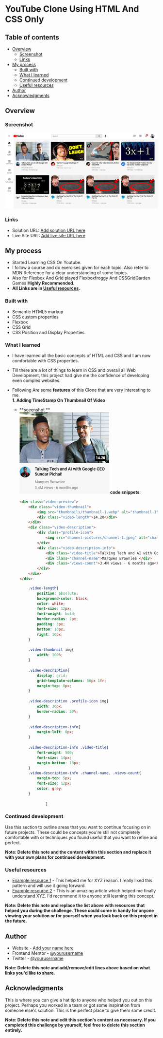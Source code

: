 # YouTube Clone Using HTML And CSS Only

## Table of contents

- [Overview](#overview)
  - [Screenshot](#screenshot)
  - [Links](#links)
- [My process](#my-process)
  - [Built with](#built-with)
  - [What I learned](#what-i-learned)
  - [Continued development](#continued-development)
  - [Useful resources](#useful-resources)
- [Author](#author)
- [Acknowledgments](#acknowledgments)

## Overview

### Screenshot

![Screenshot](/screenshots/screenshot.png?raw=true "View Of Page")

### Links

- Solution URL: [Add solution URL here](https://github.com/prakash-naikwadi/YouTube-Clone-HTML-CSS-ONLY)
- Live Site URL: [Add live site URL here](https://prakash-naikwadi.github.io/YouTube-Clone-HTML-CSS-ONLY/)

## My process
- Started Learning CSS On Youtube.
- I follow a course and do exercises given for each topic, Also refer to MDN 
Reference for a clear understanding of some topics.
- Also for Flexbox And Grid played Flexboxfroggy And CSSGridGarden Games **Highly Recommended**.
- **All  Links are in [Useful resources](#useful-resources).**

### Built with

- Semantic HTML5 markup
- CSS custom properties
- Flexbox
- CSS Grid
- CSS Position and Display Properties.

### What I learned
- I have learned all the basic concepts of HTML and CSS and I am now comfortable with CSS properties.
- Till there are a lot of things to learn in CSS and overall all Web Development, this project had give me the confidence of developing even complex websites.

- Following Are some **features** of this Clone that are very interesting to me.    
  **1. Adding TimeStamp On Thumbnail Of Video**    
    - **sceenshot  **  
        ![Screenshot](/screenshots/thumbnail-screenshot.png?raw=true "View Of Page")
        **code snippets**:
        ```html
        <div class="video-preview">
            <div class="video-thumbnail">
                <img src="thumbnails/thumbnail-1.webp" alt="thumbnail-1">
                <div class="video-length">14.20</div>
            </div>
            <div class="video-description">
                <div class="profile-icon">
                    <img src="channel-pictures/channel-1.jpeg" alt="channel-1">
                </div>
                <div class="video-description-info">
                    <div class="video-title">Talking Tech and AI with Google CEO Sundar Pichai! </div>
                    <div class="channel-name">Marques Brownlee </div>
                    <div class="views-count">3.4M views · 6 months ago</div>
                </div>
            </div>
        </div>
        ```
        ```css
            .video-length{
                position: absolute;
                background-color: black;
                color: white;
                font-size: 12px;
                font-weight: bold;
                border-radius: 2px;
                padding: 3px;
                bottom: 10px;
                right: 10px;
            }
            
            .video-thumbnail img{
                width: 100%;
            }
            
            .video-description{
                display: grid;
                grid-template-columns: 50px 1fr;
                margin-top: 8px;
            }
            
            .video-description .profile-icon img{
                width: 36px;
                border-radius: 50%;
            }
            
            .video-description-info{
                margin-left: 0px;
            }
            
            .video-description-info .video-title{
                font-weight: 500;
                font-size: 14px;
                margin-bottom: 10px;
            }
            .video-description-info .channel-name, .views-count{
                margin-top: 5px;
                font-size: 12px;
                color: grey;
            }
            
                    }
        ```

### Continued development

Use this section to outline areas that you want to continue focusing on in future projects. These could be concepts you're still not completely comfortable with or techniques you found useful that you want to refine and perfect.

**Note: Delete this note and the content within this section and replace it with your own plans for continued development.**

### Useful resources

- [Example resource 1](https://www.example.com) - This helped me for XYZ reason. I really liked this pattern and will use it going forward.
- [Example resource 2](https://www.example.com) - This is an amazing article which helped me finally understand XYZ. I'd recommend it to anyone still learning this concept.

**Note: Delete this note and replace the list above with resources that helped you during the challenge. These could come in handy for anyone viewing your solution or for yourself when you look back on this project in the future.**

## Author

- Website - [Add your name here](https://www.your-site.com)
- Frontend Mentor - [@yourusername](https://www.frontendmentor.io/profile/yourusername)
- Twitter - [@yourusername](https://www.twitter.com/yourusername)

**Note: Delete this note and add/remove/edit lines above based on what links you'd like to share.**

## Acknowledgments

This is where you can give a hat tip to anyone who helped you out on this project. Perhaps you worked in a team or got some inspiration from someone else's solution. This is the perfect place to give them some credit.

**Note: Delete this note and edit this section's content as necessary. If you completed this challenge by yourself, feel free to delete this section entirely.**
